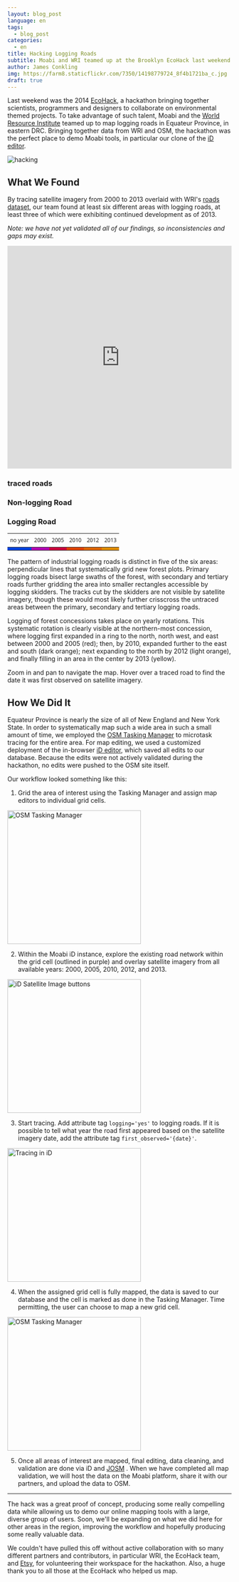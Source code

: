 ```yaml
---
layout: blog_post
language: en
tags:
  - blog_post
categories:
  - en
title: Hacking Logging Roads
subtitle: Moabi and WRI teamed up at the Brooklyn EcoHack last weekend to map logging roads in Equateur Province.  Check out the results.
author: James Conkling
img: https://farm8.staticflickr.com/7350/14198779724_8f4b1721ba_c.jpg
draft: true
---
```


Last weekend was the 2014 [EcoHack](http://ecohack.org/), a hackathon bringing together scientists, programmers and designers to collaborate on environmental themed projects.  To take advantage of such talent, Moabi and the [World Resource Institute](http://www.wri.org/) teamed up to map logging roads in Equateur Province, in eastern DRC.  Bringing together data from WRI and OSM, the hackathon was the perfect place to demo Moabi tools, in particular our clone of the [iD editor](http://learnosm.org/en/editing/id-editor/).

![hacking](https://farm6.staticflickr.com/5573/14012182589_9cd3710a72_c.jpg)

## What We Found

By tracing satellite imagery from 2000 to 2013 overlaid with WRI's [roads dataset](http://www.wri.org/our-work/project/congo-basin-forests/democratic-republic-congo#project-tabs), our team found at least six different areas with logging roads, at least three of which were exhibiting continued development as of 2013.

*Note: we have not yet validated all of our findings, so inconsistencies and gaps may exist.*

<iframe width="100%" height="500px" frameBorder="0" src="http://a.tiles.mapbox.com/v3/helsinki.logging_roads_viz.html"></iframe>

<div class="moabi-legend space-bottom4 active" style="width:360px">
    <div class="col12">
        <h3 class="small center pad0">traced roads</h3>
    </div>
    <div class="pad0x">
        <span class="legend-icon" style="border-bottom: 2px solid #7E7E7E; position: relative; bottom: 6px; width: 27px;"></span>
        <h3 class="micro">Non-logging Road</h3>
    </div>
    <div class="pad0x">
        <span class="legend-icon" style="border-bottom: 2px dotted #7E7E7E; position: relative; bottom: 6px; width: 27px;"></span>
        <h3 class="micro">Logging Road</h3>
    </div>
    <table class="fixed">
        <thead>
            <tr>
                <th class="center" style="font:12px/2em 'Open Sans', sans-serif">no year</th>
                <th class="center" style="font:12px/2em 'Open Sans', sans-serif">2000</th>
                <th class="center" style="font:12px/2em 'Open Sans', sans-serif">2005</th>
                <th class="center" style="font:12px/2em 'Open Sans', sans-serif">2010</th>
                <th class="center" style="font:12px/2em 'Open Sans', sans-serif">2012</th>
                <th class="center" style="font:12px/2em 'Open Sans', sans-serif">2013</th>
            </tr>
        </thead>
        <tbody>
            <tr>
                <td style="background-color: #0044E0;"></td>
                <td style="background-color: #B505B5;"></td>
                <td style="background-color: #CE003F;"></td>
                <td style="background-color: #E14402;"></td>
                <td style="background-color: #E06702;"></td>
                <td style="background-color: #E28F02;"></td>
            </tr>
        </tbody>
    </table>
</div>

The pattern of industrial logging roads is distinct in five of the six areas: perpendicular lines that systematically grid new forest plots.  Primary logging roads bisect large swaths of the forest, with secondary and tertiary roads further gridding the area into smaller rectangles accessible by logging skidders.  The tracks cut by the skidders are not visible by satellite imagery, though these would most likely further crisscross the untraced areas between the primary, secondary and tertiary logging roads.

Logging of forest concessions takes place on yearly rotations.  This systematic rotation is clearly visible at the northern-most concession, where logging first expanded in a ring to the north, north west, and east between 2000 and 2005 (red); then, by 2010, expanded further to the east and south (dark orange); next expanding to the north by 2012 (light orange), and finally filling in an area in the center by 2013 (yellow).

Zoom in and pan to navigate the map.  Hover over a traced road to find the date it was first observed on satellite imagery.



## How We Did It

Equateur Province is nearly the size of all of New England and New York State.  In order to systematically map such a wide area in such a small amount of time, we employed the [OSM Tasking Manager](http://tasks.hotosm.org/) to microtask tracing for the entire area.  For map editing, we used a customized deployment of the in-browser [iD editor](http://learnosm.org/en/editing/id-editor/), which saved all edits to our database.  Because the edits were not actively validated during the hackathon, no edits were pushed to the OSM site itself.

Our workflow looked something like this:

1) Grid the area of interest using the Tasking Manager and assign map editors to individual grid cells.

<img class="space-bottom2" src="http://farm6.staticflickr.com/5035/14231717164_8e69dc5135_c.jpg" alt="OSM Tasking Manager" style="height:300px;">

2) Within the Moabi iD instance, explore the existing road network within the grid cell (outlined in purple) and overlay satellite imagery from all available years: 2000, 2005, 2010, 2012, and 2013.

<img class="space-bottom2" src="http://farm8.staticflickr.com/7323/14169164633_9ee85067c3_c.jpg" alt="iD Satellite Image buttons" style="height:300px;">

3) Start tracing.  Add attribute tag `logging='yes'` to logging roads.  If it is possible to tell what year the road first appeared based on the satellite imagery date, add the attribute tag `first_observed='{date}'`.

<img class="space-bottom2" src="http://farm6.staticflickr.com/5585/14202389466_b35b789e75_c.jpg" alt="Tracing in iD" style="height:300px;">

4) When the assigned grid cell is fully mapped, the data is saved to our database and the cell is marked as done in the Tasking Manager.  Time permitting, the user can choose to map a new grid cell.

<img class="space-bottom2" src="https://farm6.staticflickr.com/5485/14222223531_652dbfee79_c.jpg" alt="OSM Tasking Manager" style="height:300px;">

5) Once all areas of interest are mapped, final editing, data cleaning, and validation are done via iD and [JOSM](https://josm.openstreetmap.de/) .  When we have completed all map validation, we will host the data on the Moabi platform, share it with our partners, and upload the data to OSM.

***

The hack was a great proof of concept, producing some really compelling data while allowing us to demo our online mapping tools with a large, diverse group of users.  Soon, we'll be expanding on what we did here for other areas in the region, improving the workflow and hopefully producing some really valuable data.

We couldn't have pulled this off without active collaboration with so many different partners and contributors, in particular WRI, the EcoHack team, and [Etsy](http://www.etsy.com/), for volunteering their workspace for the hackathon.  Also, a huge thank you to all those at the EcoHack who helped us map.
